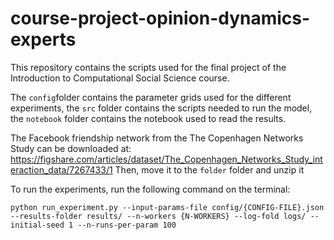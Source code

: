 # course-project-opinion-dynamics-experts
This repository contains the scripts used for the final project of the Introduction to Computational Social Science course.

The ``config``folder contains the parameter grids used for the different experiments, the ``src`` folder contains the scripts needed to run the model, the ``notebook`` folder contains the notebook used to read the results. 

The Facebook friendship network from the The Copenhagen Networks Study can be downloaded at: https://figshare.com/articles/dataset/The_Copenhagen_Networks_Study_interaction_data/7267433/1
Then, move it to the ``folder`` folder and unzip it

To run the experiments, run the following command on the terminal:

```
python run_experiment.py --input-params-file config/{CONFIG-FILE}.json --results-folder results/ --n-workers {N-WORKERS} --log-fold logs/ --initial-seed 1 --n-runs-per-param 100 
```
